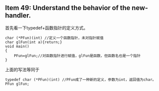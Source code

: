 Item 49: Understand the behavior of the new-handler.
-------------------------------------

首先看一下typedef+函数指针的定义方式。

```
char (*PFun)(int) //定义一个函数指针，未对指针赋值
char glFun(int a){return;}
void main()
{
    PFun=glFun;//对函数指针进行赋值，glFun是函数，但函数名也是一个指针
}

```
上面的写法等同于

```
typedef char (*PFun)(int) //PFun成了一种新的定义，参数为int，返回值为char。
PFun glFun;
```
